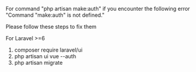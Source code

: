 For command "php artisan make:auth" if you encounter the following error
"Command "make:auth" is not defined."

Please follow these steps to fix them

For Laravel >=6
1. composer require laravel/ui
2. php artisan ui vue --auth
3. php artisan migrate
